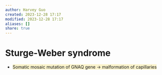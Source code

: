 ```yaml
---
author: Harvey Guo
created: 2023-12-28 17:17
modified: 2023-12-28 17:17
aliases: []
share: true
---
```

# Sturge-Weber syndrome
- <span style="background:rgba(240, 200, 0, 0.2)">Somatic mosaic mutation of GNAQ gene → malformation of capillaries</span>
